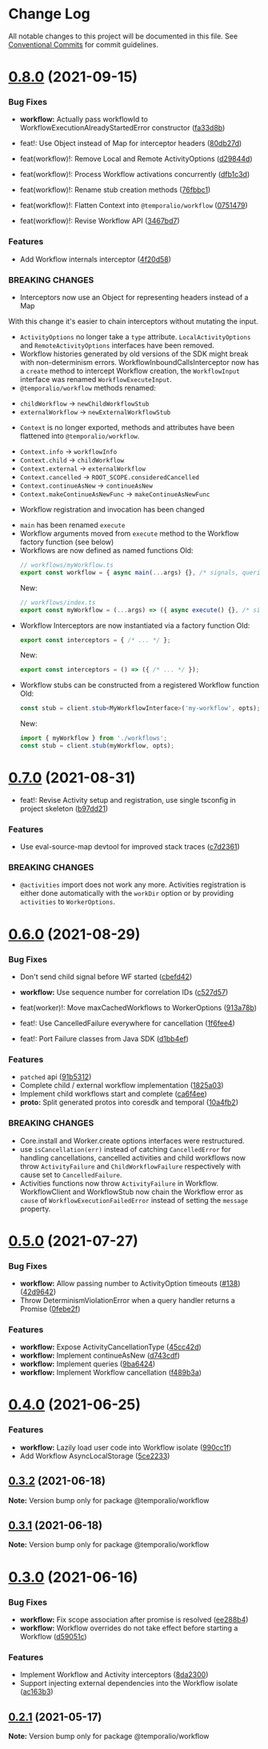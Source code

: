 # Change Log

All notable changes to this project will be documented in this file.
See [Conventional Commits](https://conventionalcommits.org) for commit guidelines.

# [0.8.0](https://github.com/temporalio/sdk-node/compare/@temporalio/workflow@0.7.0...@temporalio/workflow@0.8.0) (2021-09-15)


### Bug Fixes

* **workflow:** Actually pass workflowId to WorkflowExecutionAlreadyStartedError constructor ([fa33d8b](https://github.com/temporalio/sdk-node/commit/fa33d8b71c2a8f25645116bbf01e3d9e592ff727))


* feat!: Use Object instead of Map for interceptor headers ([80db27d](https://github.com/temporalio/sdk-node/commit/80db27d62bad78a71352cdc5db2b9ca49b9d1062))
* feat(workflow)!: Remove Local and Remote ActivityOptions ([d29844d](https://github.com/temporalio/sdk-node/commit/d29844d992e61354297ca660d0b103e39001f519))
* feat(workflow)!: Process Workflow activations concurrently ([dfb1c3d](https://github.com/temporalio/sdk-node/commit/dfb1c3dfc7eace3e8ec5d3776b4f671f6633bc57))
* feat(workflow)!: Rename stub creation methods ([76fbbc1](https://github.com/temporalio/sdk-node/commit/76fbbc1640349f09a04f29a30c17e6b39c4560fb))
* feat(workflow)!: Flatten Context into `@temporalio/workflow` ([0751479](https://github.com/temporalio/sdk-node/commit/07514796df723328f870fe0d64702f928092608c))
* feat(workflow)!: Revise Workflow API ([3467bd7](https://github.com/temporalio/sdk-node/commit/3467bd798f5e6866412be67c0b0e645e1d66dd7f))


### Features

* Add Workflow internals interceptor ([4f20d58](https://github.com/temporalio/sdk-node/commit/4f20d581a743de842afef51edb88be75dbec40e0))


### BREAKING CHANGES

* Interceptors now use an Object for representing headers
instead of a Map

With this change it's easier to chain interceptors without mutating the
input.
* `ActivityOptions` no longer take a `type` attribute.
`LocalActivityOptions` and `RemoteActivityOptions` interfaces have been
removed.
* Workflow histories generated by old versions of the SDK
might break with non-determinism errors.
WorkflowInboundCallsInterceptor now has a `create` method to intercept
Workflow creation, the `WorkflowInput` interface was renamed
`WorkflowExecuteInput`.
* `@temporalio/workflow` methods renamed:
- `childWorkflow` -> `newChildWorkflowStub`
- `externalWorkflow` -> `newExternalWorkflowStub`
* `Context` is no longer exported, methods and attributes
have been flattened into `@temporalio/workflow`.
- `Context.info` -> `workflowInfo`
- `Context.child` -> `childWorkflow`
- `Context.external` -> `externalWorkflow`
- `Context.cancelled` -> `ROOT_SCOPE.consideredCancelled`
- `Context.continueAsNew` -> `continueAsNew`
- `Context.makeContinueAsNewFunc` -> `makeContinueAsNewFunc`
* Workflow registration and invocation has been changed
- `main` has been renamed `execute`
- Workflow arguments moved from `execute` method to the Workflow factory
  function (see below)
- Workflows are now defined as named functions
  Old:
  ```ts
  // workflows/myWorkflow.ts
  export const workflow = { async main(...args) {}, /* signals, queries */ };
  ```
  New:
  ```ts
  // workflows/index.ts
  export const myWorkflow = (...args) => ({ async execute() {}, /* signals, queries */ });
  ```
- Workflow Interceptors are now instantiated via a factory function
  Old:
  ```ts
  export const interceptors = { /* ... */ };
  ```
  New:
  ```ts
  export const interceptors = () => ({ /* ... */ });
  ```
- Workflow stubs can be constructed from a registered Workflow function
  Old:
  ```ts
  const stub = client.stub<MyWorkflowInterface>('my-workflow', opts);
  ```
  New:
  ```ts
  import { myWorkflow } from './workflows';
  const stub = client.stub(myWorkflow, opts);
  ```





# [0.7.0](https://github.com/temporalio/sdk-node/compare/@temporalio/workflow@0.6.0...@temporalio/workflow@0.7.0) (2021-08-31)


* feat!: Revise Activity setup and registration, use single tsconfig in project skeleton ([b97dd21](https://github.com/temporalio/sdk-node/commit/b97dd21aff3f5d1e5beb1fc6f4e71a04d761ac02))


### Features

* Use eval-source-map devtool for improved stack traces ([c7d2361](https://github.com/temporalio/sdk-node/commit/c7d2361efb5cfaa626b5f2cd151d6c893ee1c248))


### BREAKING CHANGES

* `@activities` import does not work any more.
Activities registration is either done automatically with the `workDir`
option or by providing `activities` to `WorkerOptions`.





# [0.6.0](https://github.com/temporalio/sdk-node/compare/@temporalio/workflow@0.5.0...@temporalio/workflow@0.6.0) (2021-08-29)


### Bug Fixes

* Don't send child signal before WF started ([cbefd42](https://github.com/temporalio/sdk-node/commit/cbefd4215d917c12286a57ceb2ccd951e07d799e))
* **workflow:** Use sequence number for correlation IDs ([c527d57](https://github.com/temporalio/sdk-node/commit/c527d5765018343a6aab4e57cd42da31ef55a279))


* feat(worker)!: Move maxCachedWorkflows to WorkerOptions ([913a78b](https://github.com/temporalio/sdk-node/commit/913a78b1c77b50cce27544ef078a2c3d61a2be6e))
* feat!: Use CancelledFailure everywhere for cancellation ([1f6fee4](https://github.com/temporalio/sdk-node/commit/1f6fee4ad1d045adc904079a57c6bea741d8bc38))
* feat!: Port Failure classes from Java SDK ([d1bb4ef](https://github.com/temporalio/sdk-node/commit/d1bb4ef59caa6ea3b0c4fc6108a78e46e4ed2b42))


### Features

* `patched` api ([91b5312](https://github.com/temporalio/sdk-node/commit/91b5312f550f6512dcaa5a07374abe34b622bab1))
* Complete child / external workflow implementation ([1825a03](https://github.com/temporalio/sdk-node/commit/1825a0335130ea928de403652432c95444fb635e))
* Implement child workflows start and complete ([ca6f4ee](https://github.com/temporalio/sdk-node/commit/ca6f4ee0868081e0c115ff05bda6a5e47c13493d))
* **proto:** Split generated protos into coresdk and temporal ([10a4fb2](https://github.com/temporalio/sdk-node/commit/10a4fb2e16736bd05e31b560a77f861b9a574aa0))


### BREAKING CHANGES

* Core.install and Worker.create options interfaces
were restructured.
* use `isCancellation(err)` instead of catching `CancelledError` for
handling cancellations, cancelled activities and child workflows now throw
`ActivityFailure` and `ChildWorkflowFailure` respectively with cause set
to `CancelledFailure`.
* Activities functions now throw `ActivityFailure` in Workflow.
WorkflowClient and WorkflowStub now chain the Workflow error as `cause`
of `WorkflowExecutionFailedError` instead of setting the `message`
property.





# [0.5.0](https://github.com/temporalio/sdk-node/compare/@temporalio/workflow@0.4.0...@temporalio/workflow@0.5.0) (2021-07-27)


### Bug Fixes

* **workflow:** Allow passing number to ActivityOption timeouts ([#138](https://github.com/temporalio/sdk-node/issues/138)) ([42d9642](https://github.com/temporalio/sdk-node/commit/42d964203a23b9ef3021e8224eaf6808f28b4849))
* Throw DeterminismViolationError when a query handler returns a Promise ([0febe2f](https://github.com/temporalio/sdk-node/commit/0febe2f4177c460866ee7bb0c1e1b4dd43e025d8))


### Features

* **workflow:** Expose ActivityCancellationType ([45cc42d](https://github.com/temporalio/sdk-node/commit/45cc42d332d9e45a2587d366a1db123c7c6aa9d0))
* **workflow:** Implement continueAsNew ([d743cdf](https://github.com/temporalio/sdk-node/commit/d743cdfe49ecb6511c8cefbfaf6fd2870e5de670))
* **workflow:** Implement queries ([9ba6424](https://github.com/temporalio/sdk-node/commit/9ba6424b9cc2c17f7b4125bb2324798327c7073f))
* **workflow:** Implement Workflow cancellation ([f489b3a](https://github.com/temporalio/sdk-node/commit/f489b3a55556de8d1e5d42070f97f056767c5ff4))





# [0.4.0](https://github.com/temporalio/sdk-node/compare/@temporalio/workflow@0.3.2...@temporalio/workflow@0.4.0) (2021-06-25)


### Features

* **workflow:** Lazily load user code into Workflow isolate ([990cc1f](https://github.com/temporalio/sdk-node/commit/990cc1fb4347bb8e102c1d8e1b628d5766144a5d))
* Add Workflow AsyncLocalStorage ([5ce2233](https://github.com/temporalio/sdk-node/commit/5ce2233fd7d5a19e6b33e2f30c535fba44fa8ed3))





## [0.3.2](https://github.com/temporalio/sdk-node/compare/@temporalio/workflow@0.3.1...@temporalio/workflow@0.3.2) (2021-06-18)

**Note:** Version bump only for package @temporalio/workflow





## [0.3.1](https://github.com/temporalio/sdk-node/compare/@temporalio/workflow@0.3.0...@temporalio/workflow@0.3.1) (2021-06-18)

**Note:** Version bump only for package @temporalio/workflow





# [0.3.0](https://github.com/temporalio/sdk-node/compare/@temporalio/workflow@0.2.1...@temporalio/workflow@0.3.0) (2021-06-16)


### Bug Fixes

* **workflow:** Fix scope association after promise is resolved ([ee288b4](https://github.com/temporalio/sdk-node/commit/ee288b40ba1a45f7c94b11a360e3ac7a341515b2))
* **workflow:** Workflow overrides do not take effect before starting a Workflow ([d59051c](https://github.com/temporalio/sdk-node/commit/d59051c732e961100ba75fdc431b742a489cfebb))


### Features

* Implement Workflow and Activity interceptors ([8da2300](https://github.com/temporalio/sdk-node/commit/8da230004031d1759b94b7bdb6a7b797e133a4a9))
* Support injecting external dependencies into the Workflow isolate ([ac163b3](https://github.com/temporalio/sdk-node/commit/ac163b3ea48487fe3d31a17e0dee0530e322efee))





## [0.2.1](https://github.com/temporalio/sdk-node/compare/@temporalio/workflow@0.2.0...@temporalio/workflow@0.2.1) (2021-05-17)

**Note:** Version bump only for package @temporalio/workflow
